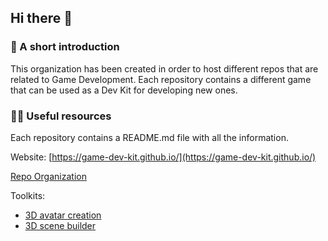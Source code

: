 ## Hi there 👋

### 🙋‍ A short introduction
This organization has been created in order to host different repos that are related to Game Development. 
Each repository contains a different game that can be used as a Dev Kit for developing new ones.


### 👩‍💻 Useful resources 
Each repository contains a README.md file with all the information.

Website: [https://game-dev-kit.github.io/](https://game-dev-kit.github.io/)

[Repo Organization](https://github.com/game-dev-kit)

Toolkits:

- [3D avatar creation](https://github.com/game-dev-kit/3D-avatar-creation)
- [3D scene builder](https://github.com/game-dev-kit/3D-scene-builder)
